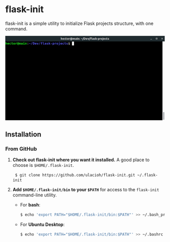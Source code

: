 # flask-init

flask-init is a simple utility to initialize Flask projects structure, with one command.

![](terminal.gif)

## Installation

### From GitHub

1. **Check out flask-init where you want it installed.**
   A good place to choose is `$HOME/.flask-init`.

        $ git clone https://github.com/ulacioh/flask-init.git ~/.flask-init

2. **Add `$HOME/.flask-init/bin` to your `$PATH`** for access to the `flask-init` command-line utility.

   - For **bash**:
     ~~~ bash
     $ echo 'export PATH="$HOME/.flask-init/bin:$PATH"' >> ~/.bash_profile
     ~~~

   - For **Ubuntu Desktop**:
     ~~~ bash
     $ echo 'export PATH="$HOME/.flask-init/bin:$PATH"' >> ~/.bashrc
     ~~~

